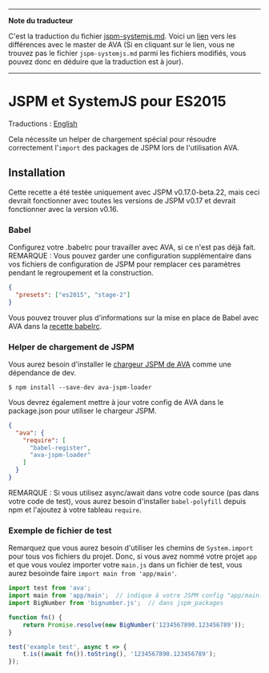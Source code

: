 ___
**Note du traducteur**

C'est la traduction du fichier [jspm-systemjs.md](https://github.com/avajs/ava/blob/master/docs/recipes/jspm-systemjs.md). Voici un [lien](https://github.com/avajs/ava/compare/13cbdc228714438f669109b6fef9028a48969047...master#diff-e1128fe3361ff27e14e2ebec6c6ff362) vers les différences avec le master de AVA (Si en cliquant sur le lien, vous ne trouvez pas le fichier `jspm-systemjs.md` parmi les fichiers modifiés, vous pouvez donc en déduire que la traduction est à jour).
___
# JSPM et SystemJS pour ES2015

Traductions : [English](https://github.com/avajs/ava/blob/master/docs/recipes/jspm-systemjs.md)

Cela nécessite un helper de chargement spécial pour résoudre correctement l'`import` des packages de JSPM lors de l'utilisation AVA.

## Installation

Cette recette a été testée uniquement avec JSPM v0.17.0-beta.22, mais ceci devrait fonctionner avec toutes les versions de JSPM v0.17 et devrait fonctionner avec la version v0.16.

### Babel

Configurez votre .babelrc pour travailler avec AVA, si ce n'est pas déjà fait. REMARQUE : Vous pouvez garder une configuration supplémentaire dans vos fichiers de configuration de JSPM pour remplacer ces paramètres pendant le regroupement et la construction.

```json
{
  "presets": ["es2015", "stage-2"]
}
```

Vous pouvez trouver plus d'informations sur la mise en place de Babel avec AVA dans la [recette babelrc](babelrc.md).

### Helper de chargement de JSPM

Vous aurez besoin d'installer le [chargeur JSPM de AVA](https://github.com/skorlir/ava-jspm-loader) comme une dépendance de dev.

```
$ npm install --save-dev ava-jspm-loader
```

Vous devrez également mettre à jour votre config de AVA dans le package.json pour utiliser le chargeur JSPM.

```json
{
  "ava": {
    "require": [
      "babel-register",
      "ava-jspm-loader"
    ]
  }
}
```

REMARQUE : Si vous utilisez async/await dans votre code source (pas dans votre code de test), vous aurez besoin d'installer `babel-polyfill` depuis npm et l'ajoutez à votre tableau `require`.

### Exemple de fichier de test

Remarquez que vous aurez besoin d'utiliser les chemins de `System.import` pour tous vos fichiers du projet. Donc, si vous avez nommé votre projet `app` et que vous voulez importer votre `main.js` dans un fichier de test, vous aurez besoinde faire `import main from 'app/main'`.

```js
import test from 'ava';
import main from 'app/main';  // indique à votre JSPM config "app/main.js"
import BigNumber from 'bignumber.js';  // dans jspm_packages

function fn() {
	return Promise.resolve(new BigNumber('1234567890.123456789'));
}

test('example test', async t => {
	t.is((await fn()).toString(), '1234567890.123456789');
});
```
